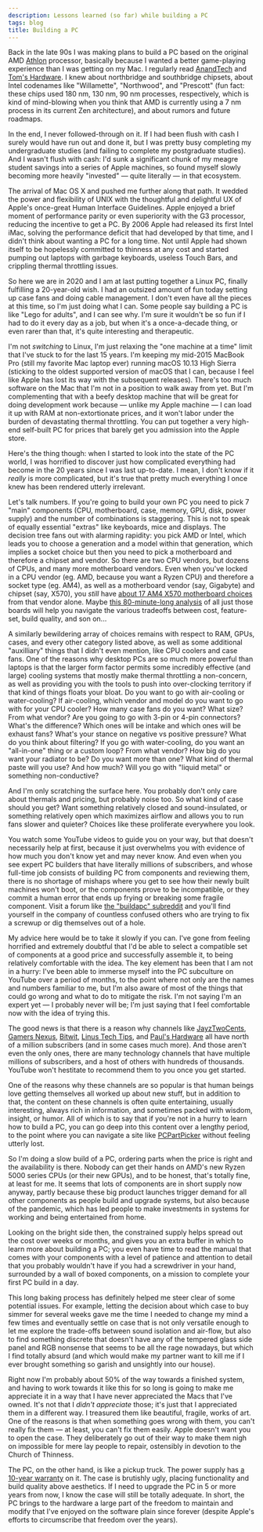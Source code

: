 ```yaml
---
description: Lessons learned (so far) while building a PC
tags: blog
title: Building a PC
---
```


Back in the late 90s I was making plans to build a PC based on the original AMD [Athlon](https://en.wikipedia.org/wiki/Athlon) processor, basically because I wanted a better game-playing experience than I was getting on my Mac. I regularly read [AnandTech](https://www.anandtech.com/) and [Tom's Hardware](https://www.tomshardware.com/). I knew about northbridge and southbridge chipsets, about Intel codenames like "Willamette", "Northwood", and "Prescott" (fun fact: these chips used 180 nm, 130 nm, 90 nm processes, respectively, which is kind of mind-blowing when you think that AMD is currently using a 7 nm process in its current Zen architecture), and about rumors and future roadmaps.

In the end, I never followed-through on it. If I had been flush with cash I surely would have run out and done it, but I was pretty busy completing my undergraduate studies (and failing to complete my postgraduate studies). And I wasn't flush with cash: I'd sunk a significant chunk of my meagre student savings into a series of Apple machines, so found myself slowly becoming more heavily "invested" — quite literally — in that ecosystem.

The arrival of Mac OS X and pushed me further along that path. It wedded the power and flexibility of UNIX with the thoughtful and delightful UX of Apple's once-great Human Interface Guidelines. Apple enjoyed a brief moment of performance parity or even superiority with the G3 processor, reducing the incentive to get a PC. By 2006 Apple had released its first Intel iMac, solving the performance deficit that had developed by that time, and I didn't think about wanting a PC for a long time. Not until Apple had shown itself to be hopelessly committed to thinness at any cost and started pumping out laptops with garbage keyboards, useless Touch Bars, and crippling thermal throttling issues.

So here we are in 2020 and I am at last putting together a Linux PC, finally fulfilling a 20-year-old wish. I had an outsized amount of fun today setting up case fans and doing cable management. I don't even have all the pieces at this time, so I'm just doing what I can. Some people say building a PC is like "Lego for adults", and I can see why. I'm sure it wouldn't be so fun if I had to do it every day as a job, but when it's a once-a-decade thing, or even rarer than that, it's quite interesting and therapeutic.

I'm not _switching_ to Linux, I'm just relaxing the "one machine at a time" limit that I've stuck to for the last 15 years. I'm keeping my mid-2015 MacBook Pro (still my favorite Mac laptop ever) running macOS 10.13 High Sierra (sticking to the oldest supported version of macOS that I can, because I feel like Apple has lost its way with the subsequent releases). There's too much software on the Mac that I'm not in a position to walk away from yet. But I'm complementing that with a beefy desktop machine that will be great for doing development work because — unlike my Apple machine — I can load it up with RAM at non-extortionate prices, and it won't labor under the burden of devastating thermal throttling. You can put together a very high-end self-built PC for prices that barely get you admission into the Apple store.

Here's the thing though: when I started to look into the state of the PC world, I was horrified to discover just how complicated everything had become in the 20 years since I was last up-to-date. I mean, I don't know if it *really* is more complicated, but it's true that pretty much everything I once knew has been rendered utterly irrelevant.

Let's talk numbers. If you're going to build your own PC you need to pick 7 "main" components (CPU, motherboard, case, memory, GPU, disk, power supply) and the number of combinations is staggering. This is not to speak of equally essential "extras" like keyboards, mice and displays. The decision tree fans out with alarming rapidity: you pick AMD or Intel, which leads you to choose a generation and a model within that generation, which implies a socket choice but then you need to pick a motherboard and therefore a chipset and vendor. So there are two CPU vendors, but dozens of CPUs, and many more motherboard vendors. Even when you've locked in a CPU vendor (eg. AMD, because you want a Ryzen CPU) and therefore a socket type (eg. AM4), as well as a motherboard vendor (say, Gigabyte) and chipset (say, X570), you _still_ have [about 17 AM4 X570 motherboard choices](https://www.gigabyte.com/Motherboard/Socket-AM4) from that vendor alone. Maybe [this 80-minute-long analysis](https://youtu.be/TgI3ilq6h8A) of all just those boards will help you navigate the various tradeoffs between cost, feature-set, build quality, and son on...

A similarly bewildering array of choices remains with respect to RAM, GPUs, cases, and every other category listed above, as well as some additional "auxilliary" things that I didn't even mention, like CPU coolers and case fans. One of the reasons why desktop PCs are so much more powerful than laptops is that the larger form factor permits some incredibly effective (and large) cooling systems that mostly make thermal throttling a non-concern, as well as providing you with the tools to push into over-clocking territory if that kind of things floats your bloat. Do you want to go with air-cooling or water-cooling? If air-cooling, which vendor and model do you want to go with for your CPU cooler? How many case fans do you want? What size? From what vendor? Are you going to go with 3-pin or 4-pin connectors? What's the difference? Which ones will be intake and which ones will be exhaust fans? What's your stance on negative vs positive pressure? What do you think about filtering? If you go with water-cooling, do you want an "all-in-one" thing or a custom loop? From what vendor? How big do you want your radiator to be? Do you want more than one? What kind of thermal paste will you use? And how much? Will you go with "liquid metal" or something non-conductive?

And I'm only scratching the surface here. You probably don't only care about thermals and pricing, but probably noise too. So what kind of case should you get? Want something relatively closed and sound-insulated, or something relatively open which maximizes airflow and allows you to run fans slower and quieter? Choices like these proliferate everywhere you look.

You watch some YouTube videos to guide you on your way, but that doesn't necessarily help at first, because it just overwhelms you with evidence of how much you don't know yet and may never know. And even when you see expert PC builders that have literally millions of subscribers, and whose full-time job consists of building PC from components and reviewing them, there is no shortage of mishaps where you get to see how their newly built machines won't boot, or the components prove to be incompatible, or they commit a human error that ends up frying or breaking some fragile component. Visit a forum like [the "buildapc" subreddit](https://www.reddit.com/r/buildapc/) and you'll find yourself in the company of countless confused others who are trying to fix a screwup or dig themselves out of a hole.

My advice here would be to take it slowly if you can. I've gone from feeling horrified and extremely doubtful that I'd be able to select a compatible set of components at a good price and successfully assemble it, to being relatively comfortable with the idea. The key element has been that I am not in a hurry: I've been able to immerse myself into the PC subculture on YouTube over a period of months, to the point where not only are the names and numbers familiar to me, but I'm also aware of most of the things that could go wrong and what to do to mitigate the risk. I'm not saying I'm an expert yet — I probably never will be; I'm just saying that I feel comfortable now with the idea of trying this.

The good news is that there is a reason why channels like [JayzTwoCents](https://www.youtube.com/channel/UCkWQ0gDrqOCarmUKmppD7GQ), [Gamers Nexus](https://www.youtube.com/channel/UChIs72whgZI9w6d6FhwGGHA), [Bitwit](https://www.youtube.com/channel/UCftcLVz-jtPXoH3cWUUDwYw), [Linus Tech Tips](https://www.youtube.com/channel/UCXuqSBlHAE6Xw-yeJA0Tunw), and [Paul's Hardware](https://www.youtube.com/channel/UCvWWf-LYjaujE50iYai8WgQ) all have north of a million subscribers (and in some cases much more). And those aren't even the only ones, there are many technology channels that have multiple millions of subscribers, and a host of others with hundreds of thousands. YouTube won't hestitate to recommend them to you once you get started.

One of the reasons why these channels are so popular is that human beings love getting themselves all worked up about new stuff, but in addition to that, the content on these channels is often quite entertaining, usually interesting, always rich in information, and sometimes packed with wisdom, insight, or humor. All of which is to say that if you're not in a hurry to learn how to build a PC, you can go deep into this content over a lengthy period, to the point where you can navigate a site like [PCPartPicker](https://pcpartpicker.com/) without feeling utterly lost.

So I'm doing a slow build of a PC, ordering parts when the price is right and the availability is there. Nobody can get their hands on AMD's new Ryzen 5000 series CPUs (or their new GPUs), and to be honest, that's totally fine, at least for me. It seems that lots of components are in short supply now anyway, partly because these big product launches trigger demand for all other components as people build and upgrade systems, but also because of the pandemic, which has led people to make investments in systems for working and being entertained from home.

Looking on the bright side then, the constrained supply helps spread out the cost over weeks or months, and gives you an extra buffer in which to learn more about building a PC; you even have time to read the manual that comes with your components with a level of patience and attention to detail that you probably wouldn't have if you had a screwdriver in your hand, surrounded by a wall of boxed components, on a mission to complete your first PC build in a day.

This long baking process has definitely helped me steer clear of some potential issues. For example, letting the decision about which case to buy simmer for several weeks gave me the time I needed to change my mind a few times and eventually settle on case that is not only versatile enough to let me explore the trade-offs between sound isolation and air-flow, but also to find something discrete that doesn't have any of the tempered glass side panel and RGB nonsense that seems to be all the rage nowadays, but which I find totally absurd (and which would make my partner want to kill me if I ever brought something so garish and unsightly into our house).

Right now I'm probably about 50% of the way towards a finished system, and having to work towards it like this for so long is going to make me appreciate it in a way that I have never appreciated the Macs that I've owned. It's not that I *didn't appreciate* those; it's just that I appreciated them in a different way. I treasured them like beautiful, fragile, works of art. One of the reasons is that when something goes wrong with them, you can't really fix them — at least, you can't fix them easily. Apple doesn't want you to open the case. They deliberately go out of their way to make them nigh on impossible for mere lay people to repair, ostensibly in devotion to the Church of Thinness.

The PC, on the other hand, is like a pickup truck. The power supply has [a 10-year warranty](https://www.corsair.com/us/en/company/press-release/corsair-extends-select-psu-warranties-from-7-years-to-10-years) on it. The case is brutishly ugly, placing functionality and build quality above aesthetics. If I need to upgrade the PC in 5 or more years from now, I know the case will still be totally adequate. In short, the PC brings to the hardware a large part of the freedom to maintain and modify that I've enjoyed on the software plain since forever (despite Apple's efforts to circumscribe that freedom over the years).
